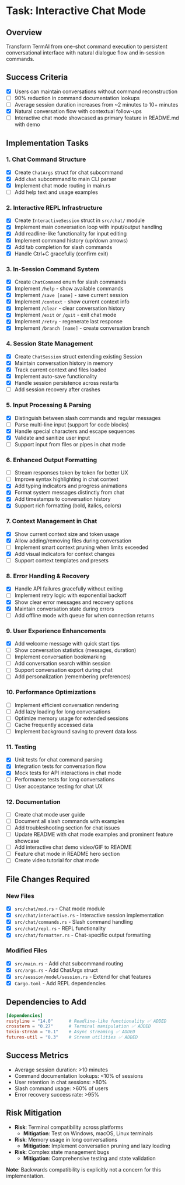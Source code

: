 # Task: Interactive Chat Mode

## Overview
Transform TermAI from one-shot command execution to persistent conversational interface with natural dialogue flow and in-session commands.

## Success Criteria
- [x] Users can maintain conversations without command reconstruction
- [ ] 90% reduction in command documentation lookups
- [ ] Average session duration increases from ~2 minutes to 10+ minutes
- [x] Natural conversation flow with contextual follow-ups
- [ ] Interactive chat mode showcased as primary feature in README.md with demo

## Implementation Tasks

### 1. Chat Command Structure
- [x] Create `ChatArgs` struct for chat subcommand
- [x] Add `chat` subcommand to main CLI parser
- [x] Implement chat mode routing in main.rs
- [ ] Add help text and usage examples

### 2. Interactive REPL Infrastructure
- [x] Create `InteractiveSession` struct in `src/chat/` module
- [x] Implement main conversation loop with input/output handling
- [x] Add readline-like functionality for input editing
- [x] Implement command history (up/down arrows)
- [x] Add tab completion for slash commands
- [x] Handle Ctrl+C gracefully (confirm exit)

### 3. In-Session Command System
- [x] Create `ChatCommand` enum for slash commands
- [x] Implement `/help` - show available commands
- [x] Implement `/save [name]` - save current session
- [x] Implement `/context` - show current context info
- [x] Implement `/clear` - clear conversation history
- [x] Implement `/exit` or `/quit` - exit chat mode
- [x] Implement `/retry` - regenerate last response
- [x] Implement `/branch [name]` - create conversation branch

### 4. Session State Management
- [x] Create `ChatSession` struct extending existing Session
- [x] Maintain conversation history in memory
- [x] Track current context and files loaded
- [x] Implement auto-save functionality
- [x] Handle session persistence across restarts
- [ ] Add session recovery after crashes

### 5. Input Processing & Parsing
- [x] Distinguish between slash commands and regular messages
- [ ] Parse multi-line input (support for code blocks)
- [x] Handle special characters and escape sequences
- [x] Validate and sanitize user input
- [ ] Support input from files or pipes in chat mode

### 6. Enhanced Output Formatting
- [ ] Stream responses token by token for better UX
- [ ] Improve syntax highlighting in chat context
- [x] Add typing indicators and progress animations
- [x] Format system messages distinctly from chat
- [x] Add timestamps to conversation history
- [x] Support rich formatting (bold, italics, colors)

### 7. Context Management in Chat
- [x] Show current context size and token usage
- [x] Allow adding/removing files during conversation
- [ ] Implement smart context pruning when limits exceeded
- [x] Add visual indicators for context changes
- [ ] Support context templates and presets

### 8. Error Handling & Recovery
- [x] Handle API failures gracefully without exiting
- [ ] Implement retry logic with exponential backoff
- [x] Show clear error messages and recovery options
- [x] Maintain conversation state during errors
- [ ] Add offline mode with queue for when connection returns

### 9. User Experience Enhancements
- [x] Add welcome message with quick start tips
- [ ] Show conversation statistics (messages, duration)
- [ ] Implement conversation bookmarking
- [ ] Add conversation search within session
- [ ] Support conversation export during chat
- [ ] Add personalization (remembering preferences)

### 10. Performance Optimizations
- [ ] Implement efficient conversation rendering
- [ ] Add lazy loading for long conversations
- [ ] Optimize memory usage for extended sessions
- [ ] Cache frequently accessed data
- [ ] Implement background saving to prevent data loss

### 11. Testing
- [x] Unit tests for chat command parsing
- [x] Integration tests for conversation flow
- [x] Mock tests for API interactions in chat mode
- [ ] Performance tests for long conversations
- [ ] User acceptance testing for chat UX

### 12. Documentation
- [ ] Create chat mode user guide
- [ ] Document all slash commands with examples
- [ ] Add troubleshooting section for chat issues
- [ ] Update README with chat mode examples and prominent feature showcase
- [ ] Add interactive chat demo video/GIF to README
- [ ] Feature chat mode in README hero section
- [ ] Create video tutorial for chat mode

## File Changes Required

### New Files
- [x] `src/chat/mod.rs` - Chat mode module
- [x] `src/chat/interactive.rs` - Interactive session implementation
- [x] `src/chat/commands.rs` - Slash command handling
- [x] `src/chat/repl.rs` - REPL functionality
- [x] `src/chat/formatter.rs` - Chat-specific output formatting

### Modified Files
- [x] `src/main.rs` - Add chat subcommand routing
- [x] `src/args.rs` - Add ChatArgs struct
- [x] `src/session/model/session.rs` - Extend for chat features
- [x] `Cargo.toml` - Add REPL dependencies

## Dependencies to Add
```toml
[dependencies]
rustyline = "14.0"      # Readline-like functionality ✅ ADDED
crossterm = "0.27"      # Terminal manipulation ✅ ADDED
tokio-stream = "0.1"    # Async streaming ✅ ADDED
futures-util = "0.3"    # Stream utilities ✅ ADDED
```

## Success Metrics
- Average session duration: >10 minutes
- Command documentation lookups: <10% of sessions
- User retention in chat sessions: >80%
- Slash command usage: >60% of users
- Error recovery success rate: >95%

## Risk Mitigation
- **Risk**: Terminal compatibility across platforms
  - **Mitigation**: Test on Windows, macOS, Linux terminals
- **Risk**: Memory usage in long conversations
  - **Mitigation**: Implement conversation pruning and lazy loading
- **Risk**: Complex state management bugs
  - **Mitigation**: Comprehensive testing and state validation

**Note**: Backwards compatibility is explicitly not a concern for this implementation.